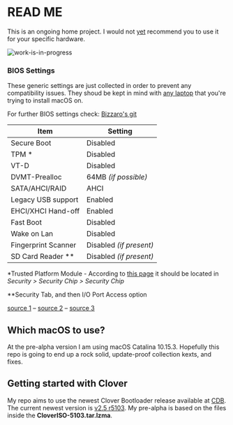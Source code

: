 # READ ME

This is an ongoing home project.
I would not <ins>yet</ins> recommend you to use it for your specific hardware.

![work-is-in-progress](https://pngimg.com/uploads/under_construction/under_construction_PNG18.png)

### BIOS Settings

These generic settings are just collected in order to prevent any compatibility issues. They shoud be kept in mind with [any laptop](https://fewtarius.gitbook.io/laptopguide/before-you-start/bios-configuration) that you're trying to install macOS on.

For further BIOS settings check: [Bizzaro's git](https://github.com/Bizzaro/x230-osx)

| Item | Setting |
| ------ | ------ |
| Secure Boot | Disabled |
| TPM * | Disabled |
| VT-D | Disabled |
| DVMT-Prealloc | 64MB *(if possible)* |
| SATA/AHCI/RAID | AHCI |
| Legacy USB support | Enabled |
| EHCI/XHCI Hand-off | Enabled |
| Fast Boot | Disabled |
| Wake on Lan | Disabled |
| Fingerprint Scanner | Disabled *(if present)* |
| SD Card Reader ** | Disabled *(if present)* |

*Trusted Platform Module - According to [this page](https://wiki.archlinux.org/index.php/Lenovo_ThinkPad_X230#Trusted_Platform_Module) it should be located in *Security > Security Chip > Security Chip*

**Security Tab, and then I/O Port Access option

[source 1](https://fewtarius.gitbook.io/laptopguide/before-you-start/bios-configuration) – [source 2](https://github.com/Bizzaro/x230-osx) – [source 3](https://wiki.archlinux.org/index.php/Lenovo_ThinkPad_X230#Trusted_Platform_Module)

## Which macOS to use?

At the pre-alpha version I am using macOS Catalina 10.15.3. 
Hopefully this repo is going to end up a rock solid, update-proof collection kexts, and fixes.

## Getting started with Clover

My repo aims to use the newest Clover Bootloader release available at [CDB](https://cloverdb.com). 
The current newest version is [v2.5 r5103](https://github.com/Dids/clover-builder/releases/tag/v2.5k_r5103). My pre-alpha is based on the files inside the **CloverISO-5103.tar.lzma**.


